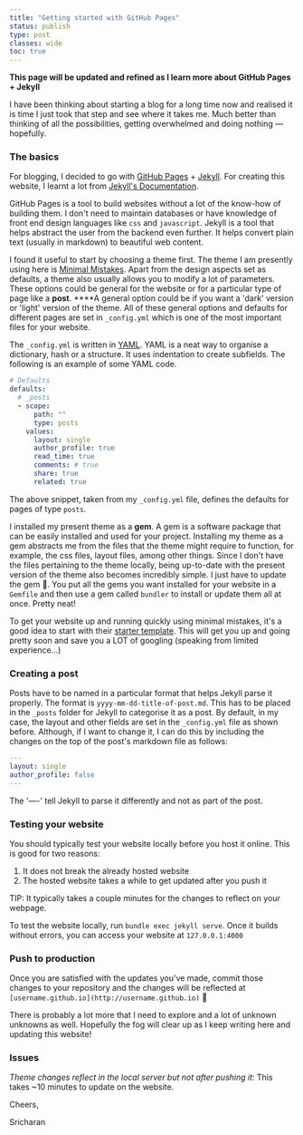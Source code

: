 ```yaml
---
title: "Getting started with GitHub Pages"
status: publish
type: post
classes: wide
toc: true
---
```


**This page will be updated and refined as I learn more about GitHub Pages + Jekyll**

I have been thinking about starting a blog for a long time now and realised it is time I just took that step and see where it takes me. Much better than thinking of all the possibilities, getting overwhelmed and doing nothing — hopefully. 

### The basics

For blogging, I decided to go with [GitHub Pages](https://pages.github.com) + [Jekyll](https://jekyllrb.com). For creating this website, I learnt a lot from [Jekyll's Documentation](https://jekyllrb.com/docs/).

GitHub Pages is a tool to build websites without a lot of the know-how of building them. I don't need to maintain databases or have knowledge of front end design languages like `css` and `javascript`. Jekyll is a tool that helps abstract the user from the backend even further. It helps convert plain text (usually in markdown) to beautiful web content. 

I found it useful to start by choosing a theme first. The theme I am presently using here is [Minimal Mistakes](https://github.com/mmistakes/minimal-mistakes). Apart from the design aspects set as defaults, a theme also usually allows you to modify a lot of parameters. These options could be general for the website or for a particular type of page like a **post**.  ****A general option could be if you want a 'dark' version or 'light' version of the theme. All of these general options and defaults for different pages are set in `_config.yml` which is one of the most important files for your website.  

The `_config.yml` is written in [YAML](https://en.wikipedia.org/wiki/YAML). YAML is a neat way to organise a dictionary, hash or a structure. It uses indentation to create subfields. The following is an example of some YAML code. 

```yaml
# Defaults
defaults:
  # _posts
  - scope:
      path: ""
      type: posts
    values:
      layout: single
      author_profile: true
      read_time: true
      comments: # true
      share: true
      related: true
```

The above snippet, taken from my `_config.yml` file, defines the defaults for pages of type `posts`.  

I installed my present theme as a **gem**. A gem is a software package that can be easily installed and used for your project. Installing my theme as a gem abstracts me from the files that the theme might require to function, for example, the css files, layout files, among other things. Since I don't have the files pertaining to the theme locally, being up-to-date with the present version of the theme also becomes incredibly simple. I just have to update the gem 🙂. You put all the gems you want installed for your website in a `Gemfile` and then use a gem called `bundler` to install or update them all at once. Pretty neat! 

To get your website up and running quickly using minimal mistakes, it's a good idea to start with their [starter template](https://github.com/mmistakes/mm-github-pages-starter). This will get you up and going pretty soon and save you a LOT of googling (speaking from limited experience...)

### Creating a post

Posts have to be named in a particular format that helps Jekyll parse it properly. The format is `yyyy-mm-dd-title-of-post.md`. This has to be placed in the `_posts` folder for Jekyll to categorise it as a post. By default, in my case, the layout and other fields are set in the `_config.yml` file as shown before. Although, if I want to change it, I can do this by including the changes on the top of the post's markdown file as follows: 

```yaml
---
layout: single
author_profile: false
---
```

The '—-' tell Jekyll to parse it differently and not as part of the post.

### Testing your website

You should typically test your website locally before you host it online. This is good for two reasons: 

1. It does not break the already hosted website
2. The hosted website takes a while to get updated after you push it 

TIP: It typically takes a couple minutes for the changes to reflect on your webpage. 

To test the website locally, run `bundle exec jekyll serve`. Once it builds without errors, you can access your website at `127.0.0.1:4000` 

### Push to production

Once you are satisfied with the updates you've made, commit those changes to your repository and the changes will be reflected at `[username.github.io](http://username.github.io)` 🙂

There is probably a lot more that I need to explore and a lot of unknown unknowns as well. Hopefully the fog will clear up as I keep writing here and updating this website! 

### Issues

*Theme changes reflect in the local server but not after pushing it*: 
This takes ~10 minutes to update on the website. 

Cheers, 

Sricharan